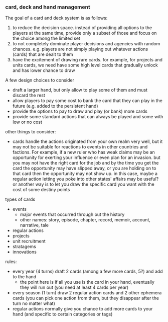 
### card, deck and hand management

The goal of a card and deck system is as follows:
1. to reduce the decision space. instead of providing all options to the players at the same time, provide only a subset of those and focus on the choice among the limited set
2. to not completely dominate player decisions and agencies with random chances. e.g. players are not simply playing out whatever actions (cards) that are dealt to them
3. have the excitement of drawing rare cards. for example, for projects and units cards, we need have some high level cards that gradually unlock and has lower chance to draw


A few design choices to consider
- draft a larger hand, but only allow to play some of them and must discard the rest
- allow players to pay some cost to bank the card that they can play in the future (e.g. added to the persistent hand)
- provide the options to pay to draw and play (or bank) more cards
- provide some standard actions that can always be played and some with low or no cost


other things to consider:
- cards handle the actions originated from your own realm very well, but it may not be suitable for reactions to events in other countries and factions. For example, if a new ruler who has weak claims may be an opportunity for exerting your influence or even plan for an invasion. but you may not have the right card for the job and by the time you get the card the opportunity may have slipped away, or you are holding on to that card then the opportunity may not show up. in this case, maybe a regular action letting you poke into other states' affairs may be useful? or another way is to let you draw the specific card you want with the cost of some destiny points


types of cards
- events
  - major events that occurred through out the history
  - other names: story, episode, chapter, record, memoir, account, narrative, tale
- regular actions
- projects
- unit recruitment
- stratagems
- innovations


rules:
- every year (4 turns) draft 2 cards (among a few more cards, 5?) and add to the hand
  - the point here is if all you use is the card in your hand, eventually they will run out (you need at least 4 cards per year)
- every season (1 turn) draw 2 regular action cards and 2 other ephemera cards (you can pick one action from them, but they disappear after the turn no matter what)
- regular actions normally give you chance to add more cards to your hand (and specific to certain categories or tags)

